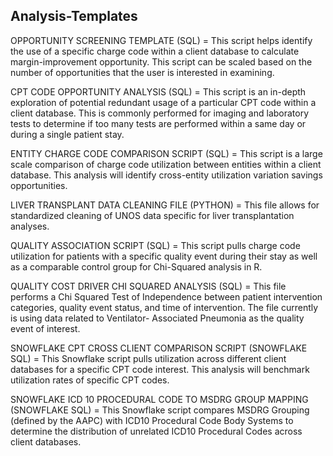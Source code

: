 ## Analysis-Templates

OPPORTUNITY SCREENING TEMPLATE (SQL) = This script helps identify the use of a specific charge code within a client database to calculate margin-improvement opportunity. This script can be scaled based on the number of opportunities that the user is interested in examining. 

CPT CODE OPPORTUNITY ANALYSIS (SQL) = This script is an in-depth exploration of potential redundant usage of a particular CPT code within a client database. This is commonly performed for imaging and laboratory tests to determine if too many tests are performed within a same day or during a single patient stay. 

ENTITY CHARGE CODE COMPARISON SCRIPT (SQL) = This script is a large scale comparison of charge code utilization between entities within a client database. This analysis will identify cross-entity utilization variation savings opportunities. 

LIVER TRANSPLANT DATA CLEANING FILE (PYTHON) = This file allows for standardized cleaning of UNOS data specific for liver transplantation analyses. 

QUALITY ASSOCIATION SCRIPT (SQL) = This script pulls charge code utilization for patients with a specific quality event during their stay as well as a comparable control group for Chi-Squared analysis in R. 

QUALITY COST DRIVER CHI SQUARED ANALYSIS (SQL) = This file performs a Chi Squared Test of Independence between patient intervention categories, quality event status, and time of intervention. The file currently is using data related to Ventilator-   Associated Pneumonia as the quality event of interest. 

SNOWFLAKE CPT CROSS CLIENT COMPARISON SCRIPT (SNOWFLAKE SQL) = This Snowflake script pulls utilization across different client databases for a specific CPT code interest. This analysis will benchmark utilization rates of specific CPT codes. 

SNOWFLAKE ICD 10 PROCEDURAL CODE TO MSDRG GROUP MAPPING (SNOWFLAKE SQL) = This Snowflake script compares MSDRG Grouping (defined by the AAPC) with ICD10 Procedural Code Body Systems to determine the distribution of unrelated ICD10 Procedural Codes across client databases.




